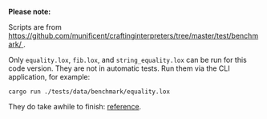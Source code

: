 <!-- Date Created: 01/08/2025. -->

**Please note:**

Scripts are from 
[ https://github.com/munificent/craftinginterpreters/tree/master/test/benchmark/ ](https://github.com/munificent/craftinginterpreters/tree/master/test/benchmark).

Only `equality.lox`, `fib.lox`, and `string_equality.lox` can be run for this code version. They are not in automatic tests. Run them via the CLI application, for example:

```
cargo run ./tests/data/benchmark/equality.lox
```

They do take awhile to finish: [reference](https://behainguyen.wordpress.com/2025/08/01/rlox-a-rust-implementation-of-crafting-interpreters-functions/#author-benchmarking-scripts).